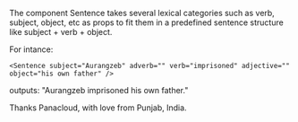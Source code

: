 The component Sentence takes several lexical categories such as verb, subject, object, etc as props to fit them in a predefined sentence structure like subject + verb + object. 

For intance:

  ```<Sentence subject="Aurangzeb" adverb="" verb="imprisoned" adjective="" object="his own father" />```

outputs: "Aurangzeb imprisoned his own father."

Thanks Panacloud, with love from Punjab, India. 